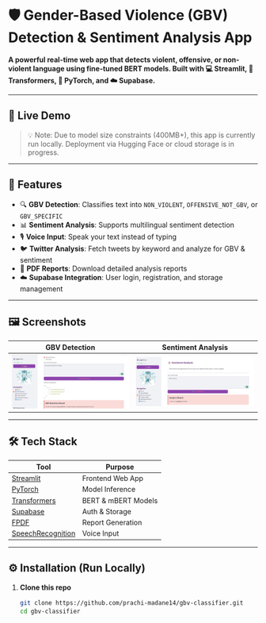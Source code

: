 # 🛡️ Gender-Based Violence (GBV) Detection & Sentiment Analysis App

**A powerful real-time web app that detects violent, offensive, or non-violent language using fine-tuned BERT models. Built with 💻 Streamlit, 🤗 Transformers, 🧠 PyTorch, and ☁️ Supabase.**

---

## 🚀 Live Demo

> 💡 Note: Due to model size constraints (400MB+), this app is currently run locally. Deployment via Hugging Face or cloud storage is in progress.

---

## 📌 Features

- 🔍 **GBV Detection**: Classifies text into `NON_VIOLENT`, `OFFENSIVE_NOT_GBV`, or `GBV_SPECIFIC`
- 📊 **Sentiment Analysis**: Supports multilingual sentiment detection
- 🎙️ **Voice Input**: Speak your text instead of typing
- 🐦 **Twitter Analysis**: Fetch tweets by keyword and analyze for GBV & sentiment
- 📄 **PDF Reports**: Download detailed analysis reports
- ☁️ **Supabase Integration**: User login, registration, and storage management

---

## 🖼️ Screenshots

| GBV Detection | Sentiment Analysis |
|---------------|--------------------|
| ![GBV](assets/gbv_page.jpeg) | ![Sentiment](assets/sentiment_page.jpeg) |


---

## 🛠️ Tech Stack

| Tool | Purpose |
|------|---------|
| [Streamlit](https://streamlit.io/) | Frontend Web App |
| [PyTorch](https://pytorch.org/) | Model Inference |
| [Transformers](https://huggingface.co/transformers/) | BERT & mBERT Models |
| [Supabase](https://supabase.io/) | Auth & Storage |
| [FPDF](https://pyfpdf.github.io/fpdf2/) | Report Generation |
| [SpeechRecognition](https://pypi.org/project/SpeechRecognition/) | Voice Input |

---

## ⚙️ Installation (Run Locally)

1. **Clone this repo**
   ```bash
   git clone https://github.com/prachi-madane14/gbv-classifier.git
   cd gbv-classifier
